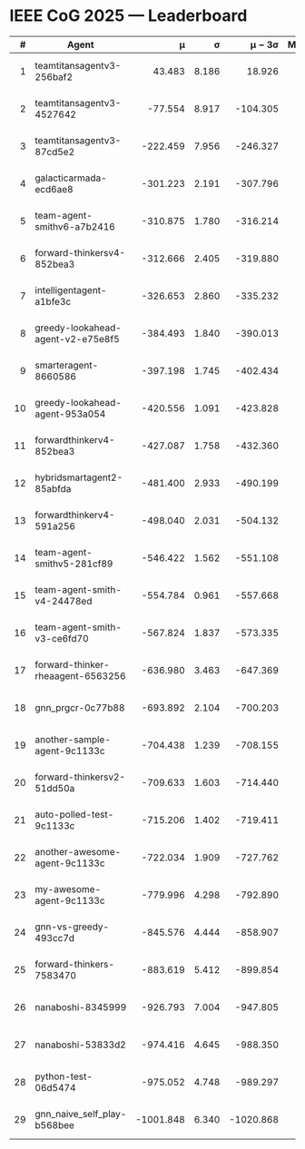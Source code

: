 # IEEE CoG 2025 — Leaderboard

| # | Agent | μ | σ | μ − 3σ | Matches | Updated |
|---:|---|---:|---:|---:|---:|---|
| 1 | teamtitansagentv3-256baf2 | 43.483 | 8.186 | 18.926 | 18916 | 2025-08-24 11:57 |
| 2 | teamtitansagentv3-4527642 | -77.554 | 8.917 | -104.305 | 18590 | 2025-08-24 11:57 |
| 3 | teamtitansagentv3-87cd5e2 | -222.459 | 7.956 | -246.327 | 19886 | 2025-08-24 11:57 |
| 4 | galacticarmada-ecd6ae8 | -301.223 | 2.191 | -307.796 | 17240 | 2025-08-24 11:57 |
| 5 | team-agent-smithv6-a7b2416 | -310.875 | 1.780 | -316.214 | 18720 | 2025-08-24 11:57 |
| 6 | forward-thinkersv4-852bea3 | -312.666 | 2.405 | -319.880 | 15137 | 2025-08-24 11:57 |
| 7 | intelligentagent-a1bfe3c | -326.653 | 2.860 | -335.232 | 15863 | 2025-08-24 11:57 |
| 8 | greedy-lookahead-agent-v2-e75e8f5 | -384.493 | 1.840 | -390.013 | 19170 | 2025-08-24 11:57 |
| 9 | smarteragent-8660586 | -397.198 | 1.745 | -402.434 | 15706 | 2025-08-24 11:57 |
| 10 | greedy-lookahead-agent-953a054 | -420.556 | 1.091 | -423.828 | 17510 | 2025-08-24 11:57 |
| 11 | forwardthinkerv4-852bea3 | -427.087 | 1.758 | -432.360 | 15487 | 2025-08-24 11:57 |
| 12 | hybridsmartagent2-85abfda | -481.400 | 2.933 | -490.199 | 15634 | 2025-08-24 11:57 |
| 13 | forwardthinkerv4-591a256 | -498.040 | 2.031 | -504.132 | 15401 | 2025-08-24 11:57 |
| 14 | team-agent-smithv5-281cf89 | -546.422 | 1.562 | -551.108 | 18280 | 2025-08-24 11:57 |
| 15 | team-agent-smith-v4-24478ed | -554.784 | 0.961 | -557.668 | 19116 | 2025-08-24 11:57 |
| 16 | team-agent-smith-v3-ce6fd70 | -567.824 | 1.837 | -573.335 | 19636 | 2025-08-24 11:57 |
| 17 | forward-thinker-rheaagent-6563256 | -636.980 | 3.463 | -647.369 | 17696 | 2025-08-24 11:57 |
| 18 | gnn_prgcr-0c77b88 | -693.892 | 2.104 | -700.203 | 16600 | 2025-08-24 11:57 |
| 19 | another-sample-agent-9c1133c | -704.438 | 1.239 | -708.155 | 18660 | 2025-08-24 11:57 |
| 20 | forward-thinkersv2-51dd50a | -709.633 | 1.603 | -714.440 | 17896 | 2025-08-24 11:57 |
| 21 | auto-polled-test-9c1133c | -715.206 | 1.402 | -719.411 | 19380 | 2025-08-24 11:57 |
| 22 | another-awesome-agent-9c1133c | -722.034 | 1.909 | -727.762 | 20120 | 2025-08-24 11:57 |
| 23 | my-awesome-agent-9c1133c | -779.996 | 4.298 | -792.890 | 18700 | 2025-08-24 11:57 |
| 24 | gnn-vs-greedy-493cc7d | -845.576 | 4.444 | -858.907 | 14800 | 2025-08-24 11:57 |
| 25 | forward-thinkers-7583470 | -883.619 | 5.412 | -899.854 | 17260 | 2025-08-24 11:57 |
| 26 | nanaboshi-8345999 | -926.793 | 7.004 | -947.805 | 15270 | 2025-08-24 11:57 |
| 27 | nanaboshi-53833d2 | -974.416 | 4.645 | -988.350 | 14560 | 2025-08-24 11:57 |
| 28 | python-test-06d5474 | -975.052 | 4.748 | -989.297 | 14970 | 2025-08-24 11:57 |
| 29 | gnn_naive_self_play-b568bee | -1001.848 | 6.340 | -1020.868 | 14740 | 2025-08-24 11:57 |
